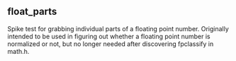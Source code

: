 ## float_parts

Spike test for grabbing individual parts of a floating point number. Originally intended to be used in figuring out whether a floating point number is normalized or not, but no longer needed after discovering fpclassify in math.h.
